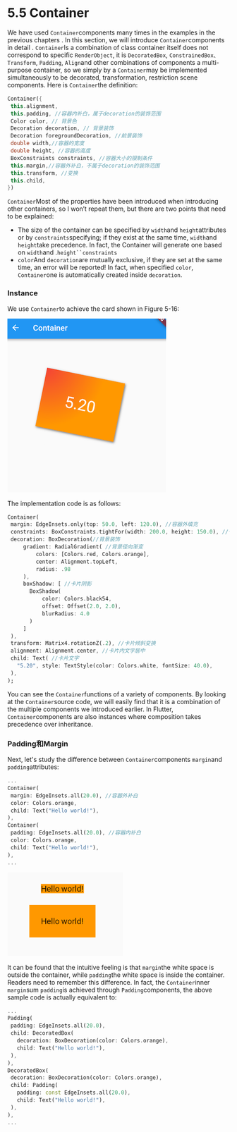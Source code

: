 # 5.5 Container

We have used `Container`components many times in the examples in the previous chapters . In this section, we will introduce `Container`components in detail . `Container`Is a combination of class container itself does not correspond to specific `RenderObject`, it is `DecoratedBox`, `ConstrainedBox、Transform`, `Padding`, `Align`and other combinations of components a multi-purpose container, so we simply by a `Container`may be implemented simultaneously to be decorated, transformation, restriction scene components. Here is `Container`the definition:

``` dart 
Container({
 this.alignment,
 this.padding, //容器内补白，属于decoration的装饰范围
 Color color, // 背景色
 Decoration decoration, // 背景装饰
 Decoration foregroundDecoration, //前景装饰
 double width,//容器的宽度
 double height, //容器的高度
 BoxConstraints constraints, //容器大小的限制条件
 this.margin,//容器外补白，不属于decoration的装饰范围
 this.transform, //变换
 this.child,
})

```

`Container`Most of the properties have been introduced when introducing other containers, so I won’t repeat them, but there are two points that need to be explained:

-   The size of the container can be specified by `width`and `height`attributes or by `constraints`specifying; if they exist at the same time, `width`and `height`take precedence. In fact, the Container will generate one based on `width`and .`height``constraints`
-   `color`And `decoration`are mutually exclusive, if they are set at the same time, an error will be reported! In fact, when specified `color`, `Container`one is automatically created inside `decoration`.

### Instance

We use `Container`to achieve the card shown in Figure 5-16:

![Figure 5-16](../resources/imgs/5-16.png)

The implementation code is as follows:

``` dart 
Container(
 margin: EdgeInsets.only(top: 50.0, left: 120.0), //容器外填充
 constraints: BoxConstraints.tightFor(width: 200.0, height: 150.0), //卡片大小
 decoration: BoxDecoration(//背景装饰
     gradient: RadialGradient( //背景径向渐变
         colors: [Colors.red, Colors.orange],
         center: Alignment.topLeft,
         radius: .98
     ),
     boxShadow: [ //卡片阴影
       BoxShadow(
           color: Colors.black54,
           offset: Offset(2.0, 2.0),
           blurRadius: 4.0
       )
     ]
 ),
 transform: Matrix4.rotationZ(.2), //卡片倾斜变换
 alignment: Alignment.center, //卡片内文字居中
 child: Text( //卡片文字
   "5.20", style: TextStyle(color: Colors.white, fontSize: 40.0),
 ),
);

```

You can see the `Container`functions of a variety of components. By looking at the `Container`source code, we will easily find that it is a combination of the multiple components we introduced earlier. In Flutter, `Container`components are also instances where composition takes precedence over inheritance.

### Padding和Margin

Next, let's study the difference between `Container`components `margin`and `padding`attributes:

``` dart 
...
Container(
 margin: EdgeInsets.all(20.0), //容器外补白
 color: Colors.orange,
 child: Text("Hello world!"),
),
Container(
 padding: EdgeInsets.all(20.0), //容器内补白
 color: Colors.orange,
 child: Text("Hello world!"),
),
...

```

![Figure 5-17](../resources/imgs/5-17.png)

It can be found that the intuitive feeling is that `margin`the white space is outside the container, while `padding`the white space is inside the container. Readers need to remember this difference. In fact, the `Container`inner `margin`sum `padding`is achieved through `Padding`components, the above sample code is actually equivalent to:

``` dart 
...
Padding(
 padding: EdgeInsets.all(20.0),
 child: DecoratedBox(
   decoration: BoxDecoration(color: Colors.orange),
   child: Text("Hello world!"),
 ),
),
DecoratedBox(
 decoration: BoxDecoration(color: Colors.orange),
 child: Padding(
   padding: const EdgeInsets.all(20.0),
   child: Text("Hello world!"),
 ),
),
...

```
